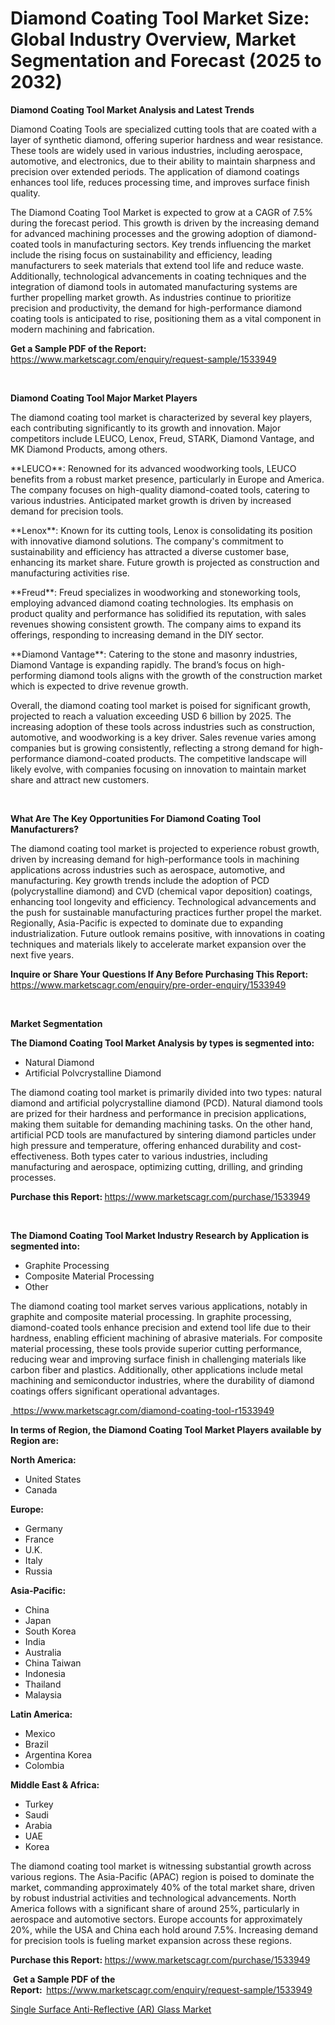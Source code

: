 <p><h1>Diamond Coating Tool Market Size: Global Industry Overview, Market Segmentation and Forecast (2025 to 2032)</h1></p><p><strong>Diamond Coating Tool Market Analysis and Latest Trends</strong></p>
<p><p>Diamond Coating Tools are specialized cutting tools that are coated with a layer of synthetic diamond, offering superior hardness and wear resistance. These tools are widely used in various industries, including aerospace, automotive, and electronics, due to their ability to maintain sharpness and precision over extended periods. The application of diamond coatings enhances tool life, reduces processing time, and improves surface finish quality.</p><p>The Diamond Coating Tool Market is expected to grow at a CAGR of 7.5% during the forecast period. This growth is driven by the increasing demand for advanced machining processes and the growing adoption of diamond-coated tools in manufacturing sectors. Key trends influencing the market include the rising focus on sustainability and efficiency, leading manufacturers to seek materials that extend tool life and reduce waste. Additionally, technological advancements in coating techniques and the integration of diamond tools in automated manufacturing systems are further propelling market growth. As industries continue to prioritize precision and productivity, the demand for high-performance diamond coating tools is anticipated to rise, positioning them as a vital component in modern machining and fabrication.</p></p>
<p><strong>Get a Sample PDF of the Report:&nbsp;</strong> <a href="https://www.marketscagr.com/enquiry/request-sample/1533949?utm_campaign=2097&utm_medium=2&utm_source=Github&utm_content=ia&utm_term=02022025&utm_id=diamond-coating-tool">https://www.marketscagr.com/enquiry/request-sample/1533949</a></p>
<p>&nbsp;</p>
<p><strong>Diamond Coating Tool Major Market Players</strong></p>
<p><p>The diamond coating tool market is characterized by several key players, each contributing significantly to its growth and innovation. Major competitors include LEUCO, Lenox, Freud, STARK, Diamond Vantage, and MK Diamond Products, among others.</p><p>**LEUCO**: Renowned for its advanced woodworking tools, LEUCO benefits from a robust market presence, particularly in Europe and America. The company focuses on high-quality diamond-coated tools, catering to various industries. Anticipated market growth is driven by increased demand for precision tools.</p><p>**Lenox**: Known for its cutting tools, Lenox is consolidating its position with innovative diamond solutions. The company's commitment to sustainability and efficiency has attracted a diverse customer base, enhancing its market share. Future growth is projected as construction and manufacturing activities rise.</p><p>**Freud**: Freud specializes in woodworking and stoneworking tools, employing advanced diamond coating technologies. Its emphasis on product quality and performance has solidified its reputation, with sales revenues showing consistent growth. The company aims to expand its offerings, responding to increasing demand in the DIY sector.</p><p>**Diamond Vantage**: Catering to the stone and masonry industries, Diamond Vantage is expanding rapidly. The brand’s focus on high-performing diamond tools aligns with the growth of the construction market which is expected to drive revenue growth.</p><p>Overall, the diamond coating tool market is poised for significant growth, projected to reach a valuation exceeding USD 6 billion by 2025. The increasing adoption of these tools across industries such as construction, automotive, and woodworking is a key driver. Sales revenue varies among companies but is growing consistently, reflecting a strong demand for high-performance diamond-coated products. The competitive landscape will likely evolve, with companies focusing on innovation to maintain market share and attract new customers.</p></p>
<p>&nbsp;</p>
<p><strong>What Are The Key Opportunities For Diamond Coating Tool Manufacturers?</strong></p>
<p><p>The diamond coating tool market is projected to experience robust growth, driven by increasing demand for high-performance tools in machining applications across industries such as aerospace, automotive, and manufacturing. Key growth trends include the adoption of PCD (polycrystalline diamond) and CVD (chemical vapor deposition) coatings, enhancing tool longevity and efficiency. Technological advancements and the push for sustainable manufacturing practices further propel the market. Regionally, Asia-Pacific is expected to dominate due to expanding industrialization. Future outlook remains positive, with innovations in coating techniques and materials likely to accelerate market expansion over the next five years.</p></p>
<p><strong>Inquire or Share Your Questions If Any Before Purchasing This Report:</strong> <a href="https://www.marketscagr.com/enquiry/pre-order-enquiry/1533949?utm_campaign=2097&utm_medium=2&utm_source=Github&utm_content=ia&utm_term=02022025&utm_id=diamond-coating-tool">https://www.marketscagr.com/enquiry/pre-order-enquiry/1533949</a></p>
<p>&nbsp;</p>
<p><strong>Market Segmentation</strong></p>
<p><strong>The Diamond Coating Tool Market Analysis by types is segmented into:</strong></p>
<p><ul><li>Natural Diamond</li><li>Artificial Polvcrystalline Diamond</li></ul></p>
<p><p>The diamond coating tool market is primarily divided into two types: natural diamond and artificial polycrystalline diamond (PCD). Natural diamond tools are prized for their hardness and performance in precision applications, making them suitable for demanding machining tasks. On the other hand, artificial PCD tools are manufactured by sintering diamond particles under high pressure and temperature, offering enhanced durability and cost-effectiveness. Both types cater to various industries, including manufacturing and aerospace, optimizing cutting, drilling, and grinding processes.</p></p>
<p><strong>Purchase this Report:&nbsp;</strong><a href="https://www.marketscagr.com/purchase/1533949?utm_campaign=2097&utm_medium=2&utm_source=Github&utm_content=ia&utm_term=02022025&utm_id=diamond-coating-tool">https://www.marketscagr.com/purchase/1533949</a></p>
<p>&nbsp;</p>
<p><strong>The Diamond Coating Tool Market Industry Research by Application is segmented into:</strong></p>
<p><ul><li>Graphite Processing</li><li>Composite Material Processing</li><li>Other</li></ul></p>
<p><p>The diamond coating tool market serves various applications, notably in graphite and composite material processing. In graphite processing, diamond-coated tools enhance precision and extend tool life due to their hardness, enabling efficient machining of abrasive materials. For composite material processing, these tools provide superior cutting performance, reducing wear and improving surface finish in challenging materials like carbon fiber and plastics. Additionally, other applications include metal machining and semiconductor industries, where the durability of diamond coatings offers significant operational advantages.</p></p>
<p><a href="https://www.marketscagr.com/diamond-coating-tool-r1533949?utm_campaign=2097&utm_medium=2&utm_source=Github&utm_content=ia&utm_term=02022025&utm_id=diamond-coating-tool">&nbsp;https://www.marketscagr.com/diamond-coating-tool-r1533949</a></p>
<p><strong>In terms of Region, the Diamond Coating Tool Market Players available by Region are:</strong></p>
<p>
    <p> <strong> North America: </strong>
        <ul>
            <li>United States</li>
            <li>Canada</li>
        </ul>
        </p> 
    <p> <strong> Europe: </strong>
        <ul>
            <li>Germany</li>
            <li>France</li>
            <li>U.K.</li>
            <li>Italy</li>
            <li>Russia</li>
        </ul>
        </p> 
    <p> <strong> Asia-Pacific: </strong>
        <ul>
            <li>China</li>
            <li>Japan</li>
            <li>South Korea</li>
            <li>India</li>
            <li>Australia</li>
            <li>China Taiwan</li>
            <li>Indonesia</li>
            <li>Thailand</li>
            <li>Malaysia</li>
        </ul>
        </p> 
    <p> <strong> Latin America: </strong>
        <ul>
            <li>Mexico</li>
            <li>Brazil</li>
            <li>Argentina Korea</li>
            <li>Colombia</li>
        </ul>
        </p> 
    <p> <strong> Middle East & Africa: </strong>
        <ul>
            <li>Turkey</li>
            <li>Saudi</li>
            <li>Arabia</li>
            <li>UAE</li>
            <li>Korea</li>
        </ul>
    </p>
    </p>
<p><p>The diamond coating tool market is witnessing substantial growth across various regions. The Asia-Pacific (APAC) region is poised to dominate the market, commanding approximately 40% of the total market share, driven by robust industrial activities and technological advancements. North America follows with a significant share of around 25%, particularly in aerospace and automotive sectors. Europe accounts for approximately 20%, while the USA and China each hold around 7.5%. Increasing demand for precision tools is fueling market expansion across these regions.</p></p>
<p><strong>Purchase this Report: </strong><a href="https://www.marketscagr.com/purchase/1533949?utm_campaign=2097&utm_medium=2&utm_source=Github&utm_content=ia&utm_term=02022025&utm_id=diamond-coating-tool">https://www.marketscagr.com/purchase/1533949</a></p>
<p>&nbsp;<strong>Get a Sample PDF of the Report:&nbsp;&nbsp;</strong><a href="https://www.marketscagr.com/enquiry/request-sample/1533949?utm_campaign=2097&utm_medium=2&utm_source=Github&utm_content=ia&utm_term=02022025&utm_id=diamond-coating-tool">https://www.marketscagr.com/enquiry/request-sample/1533949</a></p>
<p><strong></strong></p>
<p><p><a href="https://github.com/FlorianWolf90/Market-Research-Report-List-1/blob/main/single-surface-anti-reflective-ar-glass-market.md?utm_campaign=2097&utm_medium=2&utm_source=Github&utm_content=ia&utm_term=02022025&utm_id=diamond-coating-tool">Single Surface Anti-Reflective (AR) Glass Market</a></p></p>